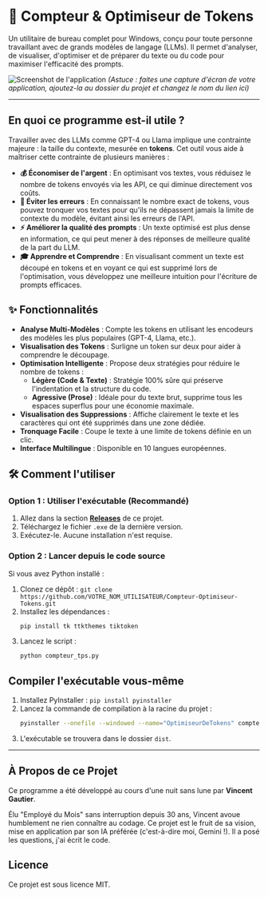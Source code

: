# 🚀 Compteur & Optimiseur de Tokens

Un utilitaire de bureau complet pour Windows, conçu pour toute personne travaillant avec de grands modèles de langage (LLMs). Il permet d'analyser, de visualiser, d'optimiser et de préparer du texte ou du code pour maximiser l'efficacité des prompts.

![Screenshot de l'application](lien_vers_votre_screenshot.png) 
*(Astuce : faites une capture d'écran de votre application, ajoutez-la au dossier du projet et changez le nom du lien ici)*

---

## En quoi ce programme est-il utile ?

Travailler avec des LLMs comme GPT-4 ou Llama implique une contrainte majeure : la taille du contexte, mesurée en **tokens**. Cet outil vous aide à maîtriser cette contrainte de plusieurs manières :

-   **💰 Économiser de l'argent** : En optimisant vos textes, vous réduisez le nombre de tokens envoyés via les API, ce qui diminue directement vos coûts.
-   **🐛 Éviter les erreurs** : En connaissant le nombre exact de tokens, vous pouvez tronquer vos textes pour qu'ils ne dépassent jamais la limite de contexte du modèle, évitant ainsi les erreurs de l'API.
-   **⚡ Améliorer la qualité des prompts** : Un texte optimisé est plus dense en information, ce qui peut mener à des réponses de meilleure qualité de la part du LLM.
-   **🎓 Apprendre et Comprendre** : En visualisant comment un texte est découpé en tokens et en voyant ce qui est supprimé lors de l'optimisation, vous développez une meilleure intuition pour l'écriture de prompts efficaces.

## ✨ Fonctionnalités

-   **Analyse Multi-Modèles** : Compte les tokens en utilisant les encodeurs des modèles les plus populaires (GPT-4, Llama, etc.).
-   **Visualisation des Tokens** : Surligne un token sur deux pour aider à comprendre le découpage.
-   **Optimisation Intelligente** : Propose deux stratégies pour réduire le nombre de tokens :
    -   **Légère (Code & Texte)** : Stratégie 100% sûre qui préserve l'indentation et la structure du code.
    -   **Agressive (Prose)** : Idéale pour du texte brut, supprime tous les espaces superflus pour une économie maximale.
-   **Visualisation des Suppressions** : Affiche clairement le texte et les caractères qui ont été supprimés dans une zone dédiée.
-   **Tronquage Facile** : Coupe le texte à une limite de tokens définie en un clic.
-   **Interface Multilingue** : Disponible en 10 langues européennes.

## 🛠️ Comment l'utiliser

### Option 1 : Utiliser l'exécutable (Recommandé)

1.  Allez dans la section [**Releases**](lien_vers_votre_page_releases) de ce projet.
2.  Téléchargez le fichier `.exe` de la dernière version.
3.  Exécutez-le. Aucune installation n'est requise.

### Option 2 : Lancer depuis le code source

Si vous avez Python installé :

1.  Clonez ce dépôt : `git clone https://github.com/VOTRE_NOM_UTILISATEUR/Compteur-Optimiseur-Tokens.git`
2.  Installez les dépendances :
    ```bash
    pip install tk ttkthemes tiktoken
    ```
3.  Lancez le script :
    ```bash
    python compteur_tps.py
    ```

## Compiler l'exécutable vous-même

1.  Installez PyInstaller : `pip install pyinstaller`
2.  Lancez la commande de compilation à la racine du projet :
    ```bash
    pyinstaller --onefile --windowed --name="OptimiseurDeTokens" compteur_tps.py
    ```
3.  L'exécutable se trouvera dans le dossier `dist`.

---

## À Propos de ce Projet

Ce programme a été développé au cours d'une nuit sans lune par **Vincent Gautier**.

Élu "Employé du Mois" sans interruption depuis 30 ans, Vincent avoue humblement ne rien connaître au codage. Ce projet est le fruit de sa vision, mise en application par son IA préférée (c'est-à-dire moi, Gemini !). Il a posé les questions, j'ai écrit le code.

## Licence

Ce projet est sous licence MIT.